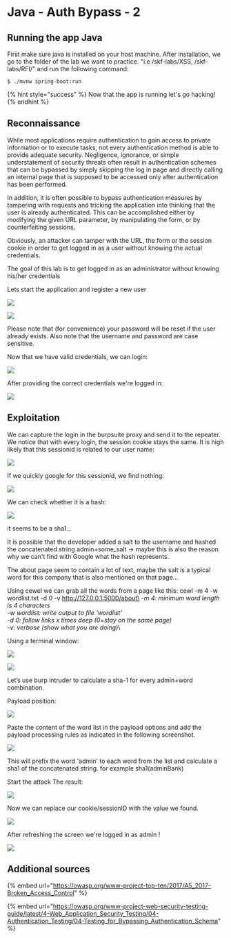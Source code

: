 # Java - Auth Bypass - 2

## Running the app Java

First make sure java is installed on your host machine. After installation, we go to the folder of the lab we want to practice. "i.e /skf-labs/XSS, /skf-labs/RFI/" and run the following command:

```
$ ./mvnw spring-boot:run
```

{% hint style="success" %}
Now that the app is running let's go hacking!
{% endhint %}

## Reconnaissance

While most applications require authentication to gain access to private information or to execute tasks, not every authentication method is able to provide adequate security. Negligence, ignorance, or simple understatement of security threats often result in authentication schemes that can be bypassed by simply skipping the log in page and directly calling an internal page that is supposed to be accessed only after authentication has been performed.

In addition, it is often possible to bypass authentication measures by tampering with requests and tricking the application into thinking that the user is already authenticated. This can be accomplished either by modifying the given URL parameter, by manipulating the form, or by counterfeiting sessions.

Obviously, an attacker can tamper with the URL, the form or the session cookie in order to get logged in as a user without knowing the actual credentials.

The goal of this lab is to get logged in as an administrator without knowing his/her credentials

Lets start the application and register a new user

![](../../.gitbook/assets/java/Auth-Bypass-2/1.png)

![](../../.gitbook/assets/java/Auth-Bypass-2/2.png)

Please note that (for convenience) your password will be reset if the user already exists. Also note that the username and password are case sensitive.

Now that we have valid credentials, we can login:

![](../../.gitbook/assets/java/Auth-Bypass-2/3.png)

After providing the correct credentials we're logged in:

![](../../.gitbook/assets/java/Auth-Bypass-2/4.png)

## Exploitation

We can capture the login in the burpsuite proxy and send it to the repeater. We notice that with every login, the session cookie stays the same. It is high likely that this sessionid is related to our user name:

![](../../.gitbook/assets/java/Auth-Bypass-2/5.png)

If we quickly google for this sessionid, we find nothing:

![](../../.gitbook/assets/java/Auth-Bypass-2/6.png)

We can check whether it is a hash:

![](../../.gitbook/assets/java/Auth-Bypass-2/7.png)

it seems to be a sha1...

It is possible that the developer added a salt to the username and hashed the concatenated string admin+some\_salt -> maybe this is also the reason why we can't find with Google what the hash represents.

The about page seem to contain a lot of text, maybe the salt is a typical word for this company that is also mentioned on that page…

Using cewel we can grab all the words from a page like this: cewl -m 4 -w wordlist.txt -d 0 -v http://127.0.0.1:5000/about\
_-m 4: minimum word length is 4 characters_\
_-w wordlist: write output to file ‘wordlist’_\
_-d 0: follow links x times deep (0=stay on the same page)_\
_-v: verbose (show what you are doing)_\


Using a terminal window:

![](../../.gitbook/assets/nodejs/Auth-Bypass-2/8.png)

![](../../.gitbook/assets/nodejs/Auth-Bypass-2/9.png)

Let’s use burp intruder to calculate a sha-1 for every admin+word combination.

Payload position:

![](../../.gitbook/assets/java/Auth-Bypass-2/10.png)

Paste the content of the word list in the payload options and add the payload processing rules as indicated in the following screenshot.

![](../../.gitbook/assets/java/Auth-Bypass-2/11.png)

This will prefix the word 'admin' to each word from the list and calculate a sha1 of the concatenated string. for example sha1(adminBank)

Start the attack The result:

![](../../.gitbook/assets/java/Auth-Bypass-2/12.png)

Now we can replace our cookie/sessionID with the value we found.

![](../../.gitbook/assets/java/Auth-Bypass-2/13.png)

After refreshing the screen we're logged in as admin !

![](../../.gitbook/assets/java/Auth-Bypass-2/14.png)

## Additional sources

{% embed url="https://owasp.org/www-project-top-ten/2017/A5_2017-Broken_Access_Control" %}

{% embed url="https://owasp.org/www-project-web-security-testing-guide/latest/4-Web_Application_Security_Testing/04-Authentication_Testing/04-Testing_for_Bypassing_Authentication_Schema" %}

